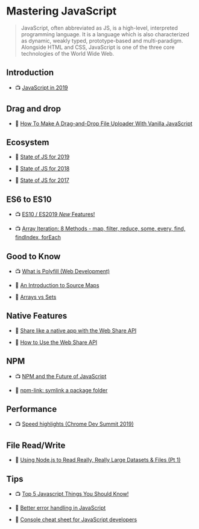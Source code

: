# Mastering JavaScript

> JavaScript, often abbreviated as JS, is a high-level, interpreted programming language. It is a language which is also characterized as dynamic, weakly typed, prototype-based and multi-paradigm. Alongside HTML and CSS, JavaScript is one of the three core technologies of the World Wide Web.

## Introduction

- 📺 [JavaScript in 2019](https://youtu.be/cS6Txwk8Q-Q)

## Drag and drop

- 📖 [How To Make A Drag-and-Drop File Uploader With Vanilla JavaScript](https://www.smashingmagazine.com/2018/01/drag-drop-file-uploader-vanilla-js/)

## Ecosystem

- 📖 [State of JS for 2019](https://2019.stateofjs.com/)

- 📖 [State of JS for 2018](https://2018.stateofjs.com/introduction/)

- 📖 [State of JS for 2017](https://2017.stateofjs.com/2017/introduction)

## ES6 to ES10

- 📺 [ES10 / ES2019 _New_ Features!](https://www.youtube.com/watch?v=eps-J_p4eQY)

- 📺 [Array Iteration: 8 Methods - map, filter, reduce, some, every, find, findIndex, forEach](https://www.youtube.com/watch?v=Urwzk6ILvPQ)

## Good to Know

- 📺 [What is Polyfill (Web Development)](https://www.youtube.com/watch?v=saewjAZlwlg)

- 📖 [An Introduction to Source Maps](https://blog.teamtreehouse.com/introduction-source-maps)

- 📖 [Arrays vs Sets](https://www.frontendmayhem.com/javascript-arrays-vs-sets/)

## Native Features

- 📖 [Share like a native app with the Web Share API](https://web.dev/web-share/)

- 📖 [How to Use the Web Share API](https://css-tricks.com/how-to-use-the-web-share-api/)

## NPM

- 📺 [NPM and the Future of JavaScript](https://www.youtube.com/watch?v=Qa4dxW-Qi2s)

- 📖 [npm-link: symlink a package folder](https://docs.npmjs.com/cli/link.html)

## Performance

- 📺 [Speed highlights (Chrome Dev Summit 2019)](https://www.youtube.com/watch?v=5_Ns2xfBMLw)

## File Read/Write

- 📖 [Using Node.js to Read Really, Really Large Datasets & Files (Pt 1)](https://itnext.io/using-node-js-to-read-really-really-large-files-pt-1-d2057fe76b33)

## Tips

- 📺 [Top 5 Javascript Things You Should Know!](https://www.youtube.com/watch?v=v0QTqHXiVNw)

- 📖 [Better error handling in JavaScript](https://medium.com/@iaincollins/error-handling-in-javascript-a6172ccdf9af)

- 📖 [Console cheat sheet for JavaScript developers](https://levelup.gitconnected.com/console-cheat-sheet-for-javascript-developers-21f0c49604d4)
